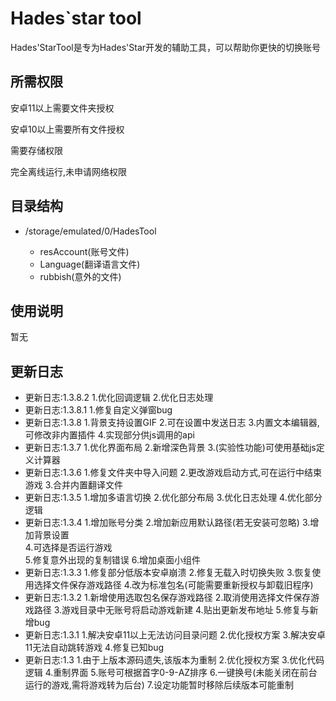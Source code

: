 # Hades`star tool

Hades'StarTool是专为Hades'Star开发的辅助工具，可以帮助你更快的切换账号

## 所需权限

安卓11以上需要文件夹授权

安卓10以上需要所有文件授权

需要存储权限

完全离线运行,未申请网络权限

## 目录结构

- /storage/emulated/0/HadesTool

  - resAccount(账号文件)
  - Language(翻译语言文件)
  - rubbish(意外的文件)

##  使用说明

暂无

## 更新日志

- 更新日志:1.3.8.2
1.优化回调逻辑
2.优化日志处理
- 更新日志:1.3.8.1
1.修复自定义弹窗bug
- 更新日志:1.3.8
1.背景支持设置GIF
2.可在设置中发送日志
3.内置文本编辑器,可修改非内置插件
4.实现部分供js调用的api
- 更新日志:1.3.7
1.优化界面布局
2.新增深色背景
3.(实验性功能)可使用基础js定义计算器
- 更新日志:1.3.6
1.修复文件夹中导入问题
2.更改游戏启动方式,可在运行中结束游戏
3.合并内置翻译文件
- 更新日志:1.3.5
1.增加多语言切换
2.优化部分布局
3.优化日志处理
4.优化部分逻辑  
- 更新日志:1.3.4
1.增加账号分类
2.增加新应用默认路径(若无安装可忽略)
3.增加背景设置  
4.可选择是否运行游戏  
5.修复意外出现的复制错误
6.增加桌面小组件  
- 更新日志:1.3.3
1.修复部分低版本安卓崩溃
2.修复无载入时切换失败
3.恢复使用选择文件保存游戏路径
4.改为标准包名(可能需要重新授权与卸载旧程序)
- 更新日志:1.3.2
1.新增使用选取包名保存游戏路径
2.取消使用选择文件保存游戏路径
3.游戏目录中无账号将启动游戏新建
4.贴出更新发布地址
5.修复与新增bug
- 更新日志:1.3.1
1.解决安卓11以上无法访问目录问题
2.优化授权方案
3.解决安卓11无法自动跳转游戏
4.修复已知bug
- 更新日志:1.3
1.由于上版本源码遗失,该版本为重制
2.优化授权方案
3.优化代码逻辑
4.重制界面
5.账号可根据首字0-9-AZ排序
6.一键换号(未能关闭在前台运行的游戏,需将游戏转为后台)
7.设定功能暂时移除后续版本可能重制